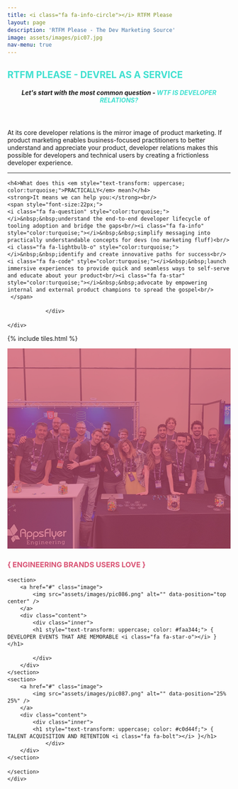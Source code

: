 ```yaml
---
title: <i class="fa fa-info-circle"></i> RTFM Please
layout: page
description: 'RTFM Please - The Dev Marketing Source'
image: assets/images/pic07.jpg
nav-menu: true
---
```


<!-- Main -->
<div id="main">

<!-- One -->
<section id="one">
	<div class="inner">
			<h2 style="text-transform: uppercase; color:turquoise;"><i class="fa fa-hand-scissors-o"></i>  RTFM Please - DevRel as a Service</h2>
            <div class="box">
        <header class="major">
		<h5>Let's start with the most common question - <em style="text-transform: uppercase; color:turquoise;">WTF is Developer Relations?</em></h5>
        </header>
        <p>At its core developer relations is the mirror image of product marketing.  If product marketing enables business-focused practitioners to better understand and appreciate your product, developer relations makes this possible for developers and technical users by creating a frictionless developer experience.</p>
        <hr />
        
    <h4>What does this <em style="text-transform: uppercase; color:turquoise;">PRACTICALLY</em> mean?</h4>
    <strong>It means we can help you:</strong><br/>
    <span style="font-size:22px;">
    <i class="fa fa-question" style="color:turquoise;"></i>&nbsp;&nbsp;understand the end-to-end developer lifecycle of tooling adoption and bridge the gaps<br/><i class="fa fa-info" style="color:turquoise;"></i>&nbsp;&nbsp;simplify messaging into practically understandable concepts for devs (no marketing fluff)<br/><i class="fa fa-lightbulb-o" style="color:turquoise;"></i>&nbsp;&nbsp;identify and create innovative paths for success<br/><i class="fa fa-code" style="color:turquoise;"></i>&nbsp;&nbsp;launch immersive experiences to provide quick and seamless ways to self-serve and educate about your product<br/><i class="fa fa-star" style="color:turquoise;"></i>&nbsp;&nbsp;advocate by empowering internal and external product champions to spread the gospel<br/>
     </span>

                </div>

	</div>
</section>

<!-- Two -->

{% include tiles.html %}

<section id="two" class="spotlights">
	<section>
    <a href="#" class="image">
			<img src="assets/images/pic085.png" alt="" data-position="center center" />
		</a>
		<div class="content">
			<div class="inner">
                <h1 style="text-transform: uppercase; color: #d95374;"> { ENGINEERING BRANDS USERS LOVE <i class="fa fa-heart-o"></i> }</h1>
                </div>
                </div>	
	</section>

    <section>
		<a href="#" class="image">
			<img src="assets/images/pic086.png" alt="" data-position="top center" />
		</a>
		<div class="content">
			<div class="inner">
			<h1 style="text-transform: uppercase; color: #faa344;"> { DEVELOPER EVENTS THAT ARE MEMORABLE <i class="fa fa-star-o"></i> }</h1>

			</div>
		</div>
	</section>
    <section>
		<a href="#" class="image">
			<img src="assets/images/pic087.png" alt="" data-position="25% 25%" />
		</a>
		<div class="content">
			<div class="inner">
            <h1 style="text-transform: uppercase; color: #c0d44f;"> { TALENT ACQUISITION AND RETENTION <i class="fa fa-bolt"></i> }</h1>
            	</div>
		</div>
	</section>

	</section>
	</div>
	

				
<!-- End -->
